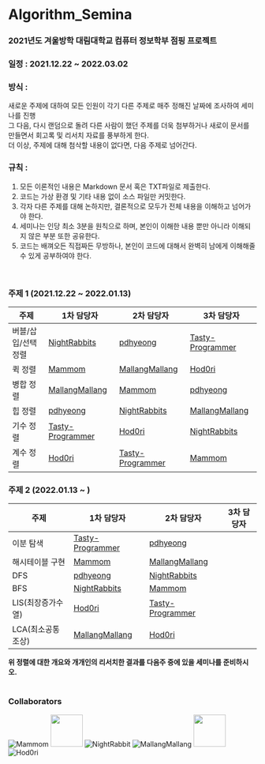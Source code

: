 # Algorithm_Semina

### 2021년도 겨울방학 대림대학교 컴퓨터 정보학부 점핑 프로젝트

### 일정 : 2021.12.22 ~ 2022.03.02

### 방식 : 
새로운 주제에 대하여 모든 인원이 각기 다른 주제로 매주 정해진 날짜에 조사하여 세미나를 진행  
그 다음, 다시 랜덤으로 돌려 다른 사람이 했던 주제를 더욱 첨부하거나 새로이 문서를 만들면서 회고록 및 리서치 자료를 풍부하게 한다.  
더 이상, 주제에 대해 첨삭할 내용이 없다면, 다음 주제로 넘어간다.  

### 규칙 :
1. 모든 이론적인 내용은 Markdown 문서 혹은 TXT파일로 제출한다.
2. 코드는 가상 환경 및 기타 내용 없이 소스 파일만 커밋한다.
3. 각자 다른 주제를 대해 논하지만, 결론적으로 모두가 전체 내용을 이해하고 넘어가야 한다.
4. 세미나는 인당 최소 3분을 원칙으로 하며, 본인이 이해한 내용 뿐만 아니라 이해되지 않은 부분 또한 공유한다.
5. 코드는 배껴오든 직접짜든 무방하나, 본인이 코드에 대해서 완벽히 남에게 이해해줄 수 있게 공부하여야 한다.

<br/>

### 주제 1 (2021.12.22 ~ 2022.01.13)
|주제| 1차 담당자| 2차 담당자 | 3차 담당자 |
|---|-----------------------|---|---|
|버블/삽입/선택 정렬|[NightRabbits](https://github.com/NightRabbits)|[pdhyeong](https://github.com/pdhyeong)|[Tasty-Programmer](https://github.com/Tasty-Programmer)|
|퀵 정렬|[Mammom](https://github.com/Mammom)|[MallangMallang](https://github.com/Mallang-Mallang)|[Hod0ri](https://github.com/Hod0ri)|
|병합 정렬|[MallangMallang](https://github.com/Mallang-Mallang)|[Mammom](https://github.com/Mammom)|[pdhyeong](https://github.com/pdhyeong)|
|힙 정렬|[pdhyeong](https://github.com/pdhyeong)|[NightRabbits](https://github.com/NightRabbits)|[MallangMallang](https://github.com/Mallang-Mallang)|
|기수 정렬|[Tasty-Programmer](https://github.com/Tasty-Programmer)|[Hod0ri](https://github.com/Hod0ri)|[NightRabbits](https://github.com/NightRabbits)|
|계수 정렬|[Hod0ri](https://github.com/Hod0ri)|[Tasty-Programmer](https://github.com/Tasty-Programmer)|[Mammom](https://github.com/Mammom)|

### 주제 2 (2022.01.13 ~ )
|주제| 1차 담당자| 2차 담당자 | 3차 담당자 |
|---|-----------------------|---|---|
|이분 탐색|[Tasty-Programmer](https://github.com/Tasty-Programmer)|[pdhyeong](https://github.com/pdhyeong)|
|해시테이블 구현|[Mammom](https://github.com/Mammom)|[MallangMallang](https://github.com/Mallang-Mallang)|
|DFS|[pdhyeong](https://github.com/pdhyeong)|[NightRabbits](https://github.com/NightRabbits)|
|BFS|[NightRabbits](https://github.com/NightRabbits)|[Mammom](https://github.com/Mammom)|
|LIS(최장증가수열)|[Hod0ri](https://github.com/Hod0ri)|[Tasty-Programmer](https://github.com/Tasty-Programmer)|
|LCA(최소공통조상)|[MallangMallang](https://github.com/Mallang-Mallang)|[Hod0ri](https://github.com/Hod0ri)|

**위 정렬에 대한 개요와 개개인의 리서치한 결과를 다음주 중에 있을 세미나를 준비하시오.**
<br/><br/>
### Collaborators
![Mammom](https://avatars.githubusercontent.com/u/89181586?s=64&v=4)
<img src="https://avatars.githubusercontent.com/u/71219602?v=4" width="65" height="65"/>
![NightRabbit](https://avatars.githubusercontent.com/u/92222661?s=64&v=4)
![MallangMallang](https://avatars.githubusercontent.com/u/70959328?s=64&v=4)
<img src="https://avatars.githubusercontent.com/u/47372381?s=64&v=4" width="65" height="65"/>
![Hod0ri](https://avatars.githubusercontent.com/u/65306839?s=64&v=4)
